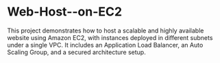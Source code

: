 # Web-Host--on-EC2
This project demonstrates how to host a scalable and highly available website using Amazon EC2, with instances deployed in different subnets under a single VPC. It includes an Application Load Balancer, an Auto Scaling Group, and a secured architecture setup.
